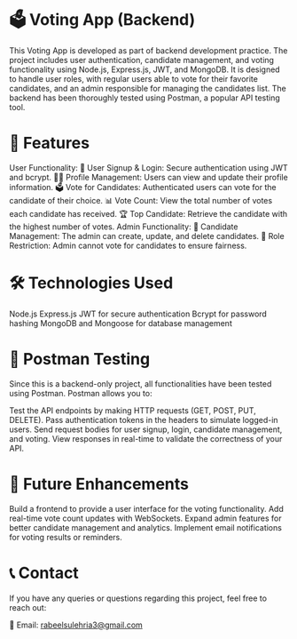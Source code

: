 # **🗳️ Voting App (Backend)**
This Voting App is developed as part of backend development practice. The project includes user authentication, candidate management, and voting functionality using Node.js, Express.js, JWT, and MongoDB. It is designed to handle user roles, with regular users able to vote for their favorite candidates, and an admin responsible for managing the candidates list. The backend has been thoroughly tested using Postman, a popular API testing tool.

# **🌟 Features**
User Functionality:
🔐 User Signup & Login: Secure authentication using JWT and bcrypt.
🧑‍💻 Profile Management: Users can view and update their profile information.
🗳️ Vote for Candidates: Authenticated users can vote for the candidate of their choice.
📊 Vote Count: View the total number of votes each candidate has received.
🏆 Top Candidate: Retrieve the candidate with the highest number of votes.
Admin Functionality:
📝 Candidate Management: The admin can create, update, and delete candidates.
🚫 Role Restriction: Admin cannot vote for candidates to ensure fairness.
# **🛠️ Technologies Used**
Node.js
Express.js
JWT for secure authentication
Bcrypt for password hashing
MongoDB and Mongoose for database management
# **🧪 Postman Testing**
Since this is a backend-only project, all functionalities have been tested using Postman. Postman allows you to:

Test the API endpoints by making HTTP requests (GET, POST, PUT, DELETE).
Pass authentication tokens in the headers to simulate logged-in users.
Send request bodies for user signup, login, candidate management, and voting.
View responses in real-time to validate the correctness of your API.
# **🔮 Future Enhancements**
Build a frontend to provide a user interface for the voting functionality.
Add real-time vote count updates with WebSockets.
Expand admin features for better candidate management and analytics.
Implement email notifications for voting results or reminders.
# **📞 Contact**
If you have any queries or questions regarding this project, feel free to reach out:

📧 Email: rabeelsulehria3@gmail.com
